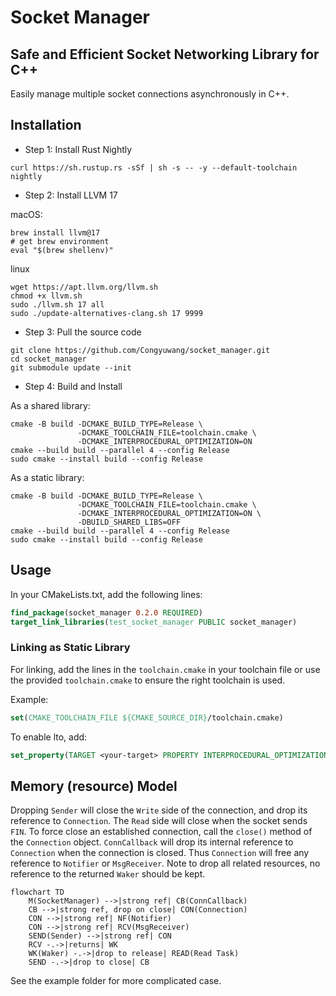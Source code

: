 # Socket Manager

## Safe and Efficient Socket Networking Library for C++

Easily manage multiple socket connections asynchronously in C++.

## Installation

- Step 1: Install Rust Nightly

```shell
curl https://sh.rustup.rs -sSf | sh -s -- -y --default-toolchain nightly
```

- Step 2: Install LLVM 17

macOS:
```shell
brew install llvm@17
# get brew environment
eval "$(brew shellenv)"
```

linux
```shell
wget https://apt.llvm.org/llvm.sh
chmod +x llvm.sh
sudo ./llvm.sh 17 all
sudo ./update-alternatives-clang.sh 17 9999
```

- Step 3: Pull the source code

```shell
git clone https://github.com/Congyuwang/socket_manager.git
cd socket_manager
git submodule update --init
```

- Step 4: Build and Install

As a shared library:

```shell
cmake -B build -DCMAKE_BUILD_TYPE=Release \
               -DCMAKE_TOOLCHAIN_FILE=toolchain.cmake \
               -DCMAKE_INTERPROCEDURAL_OPTIMIZATION=ON
cmake --build build --parallel 4 --config Release
sudo cmake --install build --config Release
```

As a static library:
```shell
cmake -B build -DCMAKE_BUILD_TYPE=Release \
               -DCMAKE_TOOLCHAIN_FILE=toolchain.cmake \
               -DCMAKE_INTERPROCEDURAL_OPTIMIZATION=ON \
               -DBUILD_SHARED_LIBS=OFF
cmake --build build --parallel 4 --config Release
sudo cmake --install build --config Release
```

## Usage

In your CMakeLists.txt, add the following lines:
```cmake
find_package(socket_manager 0.2.0 REQUIRED)
target_link_libraries(test_socket_manager PUBLIC socket_manager)
```

### Linking as Static Library
For linking, add the lines in the `toolchain.cmake` in your toolchain file
or use the provided `toolchain.cmake` to ensure the right toolchain is used.

Example:
```cmake
set(CMAKE_TOOLCHAIN_FILE ${CMAKE_SOURCE_DIR}/toolchain.cmake)
```

To enable lto, add:
```cmake
set_property(TARGET <your-target> PROPERTY INTERPROCEDURAL_OPTIMIZATION TRUE)
```

## Memory (resource) Model

Dropping `Sender` will close the `Write` side of the connection,
and drop its reference to `Connection`.
The `Read` side will close when the socket sends `FIN`.
To force close an established connection, call the `close()`
method of the `Connection` object.
`ConnCallback` will drop its internal reference to `Connection` when
the connection is closed.
Thus `Connection` will free any reference to `Notifier`
or `MsgReceiver`.
Note to drop all related resources, no reference to the
returned `Waker` should be kept.

```mermaid
flowchart TD
    M(SocketManager) -->|strong ref| CB(ConnCallback)
    CB -->|strong ref, drop on close| CON(Connection)
    CON -->|strong ref| NF(Notifier)
    CON -->|strong ref| RCV(MsgReceiver)
    SEND(Sender) -->|strong ref| CON
    RCV -.->|returns| WK
    WK(Waker) -.->|drop to release| READ(Read Task)
    SEND -.->|drop to close| CB
```

See the example folder for more complicated case.
